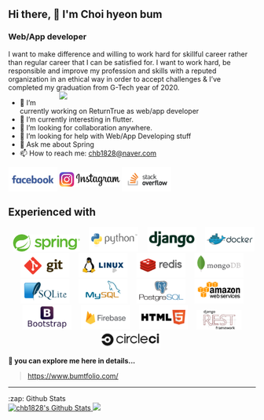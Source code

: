 
## Hi there, 👋  I'm Choi hyeon bum
### Web/App developer 

I want to make difference and willing to work hard for skillful career rather than regular career that I can be satisfied for. I want to work hard, be responsible and improve my profession and skills with a reputed organization in an ethical way in order to accept challenges & I’ve completed my graduation from G-Tech year of 2020.
<br>
<img align="right" src="https://github.com/uannabi/-/blob/master/resource/HelloWorld.gif" width="400px" />

- 🔭 I’m currently working on ReturnTrue as web/app developer
- 🌱 I’m currently interesting in flutter.
- 👯 I’m looking for collaboration anywhere.
- 🤔 I’m looking for help with Web/App Developing stuff
- 💬 Ask me about Spring
- 📫 How to reach me: [chb1828@naver.com](chb1828@naver.com)

[<img src="https://github.com/chb1828/chb1828/blob/main/-/facebook-ar21.svg" height="50em" align="center" alt="Follow chb1828 on Facebook"/>](https://www.facebook.com/profile.php?id=100006522798742/) 
[<img src="https://github.com/chb1828/chb1828/blob/main/-/insta.png" height="30em" align="center" alt="Follow chb1828 on Insta"/>]() 
[<img src="https://github.com/chb1828/chb1828/blob/main/-/stackoverflow-ar21.svg" height="50em" align="center" alt="Follow chb1828 on Stackoverflow"/>](https://stackoverflow.com/users/14567482/chb)

## Experienced with 
<p align="center" >
<code> <img height="35" src="https://github.com/chb1828/chb1828/blob/main/-/spring.png"> </code>
<code> <img height="50" src="https://github.com/chb1828/chb1828/blob/main/-/python-icon.svg"> </code>
<code> <img height="50" src="https://github.com/chb1828/chb1828/blob/main/-/dj.svg"> </code>
<code> <img height="50" src="https://github.com/chb1828/chb1828/blob/main/-/docker-ar21.svg"> </code>
<code> <img height="50" src="https://github.com/chb1828/chb1828/blob/main/-/git.svg"> </code>
<code> <img height="50" src="https://github.com/chb1828/chb1828/blob/main/-/linux-ar21.svg"> </code>
<code> <img height="50" src="https://github.com/chb1828/chb1828/blob/main/-/redis-ar21.svg"> </code>
<code> <img height="50" src="https://github.com/chb1828/chb1828/blob/main/-/mongodb-ar21.svg"> </code>
<code> <img height="50" src="https://github.com/chb1828/chb1828/blob/main/-/sqlite-ar21.svg"> </code>
<code> <img height="50" src="https://github.com/chb1828/chb1828/blob/main/-/mysql-ar21.svg"> </code>
<code> <img height="50" src="https://github.com/chb1828/chb1828/blob/main/-/postgresql-ar21.svg"> </code>
<code> <img height="50" src="https://github.com/chb1828/chb1828/blob/main/-/amazon_aws-ar21.svg"> </code>
<code> <img height="50" src="https://github.com/chb1828/chb1828/blob/main/-/b00tstrap.svg"> </code>
<code> <img height="50" src="https://github.com/chb1828/chb1828/blob/main/-/firebase.svg"> </code>
<code> <img height="50" src="https://github.com/chb1828/chb1828/blob/main/-/html.svg"> </code>
<code> <img height="40" src="https://github.com/chb1828/chb1828/blob/main/-/drf.png"> </code>
<code> <img height="35" src="https://github.com/chb1828/chb1828/blob/main/-/circleci.png"> </code>
</p>



<strong>🔭 you can explore me here in details...</strong>

> https://www.bumtfolio.com/

<!-- - 😄 Pronouns: ...
- ⚡ Fun fact: ... -->
<hr>

<p align="center">
<summary>:zap: Github Stats</summary>

<a href="https://github.com/chb1828">
  <img height="180em" src="https://github-readme-stats.vercel.app/api?username=chb1828&include_all_commits=true&count_private=true&show_icons=true&line_height=20&title_color=7A7ADB&icon_color=2234AE&text_color=D3D3D3&bg_color=0,000000,130F40" alt="chb1828's Github Stats">
  <img height="180em" src="https://github-readme-stats-eight-theta.vercel.app/api/top-langs/?username=chb1828&layout=compact&langs_count=8&theme=algolia"/>
</a>



</p>
